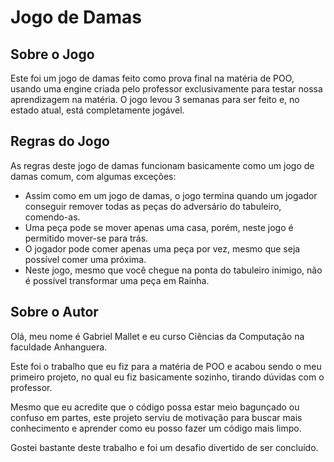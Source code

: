 # Jogo de Damas

## Sobre o Jogo

Este foi um jogo de damas feito como prova final na matéria de POO, usando uma engine criada pelo professor exclusivamente para testar nossa aprendizagem na matéria. O jogo levou 3 semanas para ser feito e, no estado atual, está completamente jogável.

## Regras do Jogo

As regras deste jogo de damas funcionam basicamente como um jogo de damas comum, com algumas exceções:

- Assim como em um jogo de damas, o jogo termina quando um jogador conseguir remover todas as peças do adversário do tabuleiro, comendo-as.
- Uma peça pode se mover apenas uma casa, porém, neste jogo é permitido mover-se para trás.
- O jogador pode comer apenas uma peça por vez, mesmo que seja possível comer uma próxima.
- Neste jogo, mesmo que você chegue na ponta do tabuleiro inimigo, não é possível transformar uma peça em Rainha.

## Sobre o Autor

Olá, meu nome é Gabriel Mallet e eu curso Ciências da Computação na faculdade Anhanguera.

Este foi o trabalho que eu fiz para a matéria de POO e acabou sendo o meu primeiro projeto, no qual eu fiz basicamente sozinho, tirando dúvidas com o professor.

Mesmo que eu acredite que o código possa estar meio bagunçado ou confuso em partes, este projeto serviu de motivação para buscar mais conhecimento e aprender como eu posso fazer um código mais limpo.

Gostei bastante deste trabalho e foi um desafio divertido de ser concluído.
